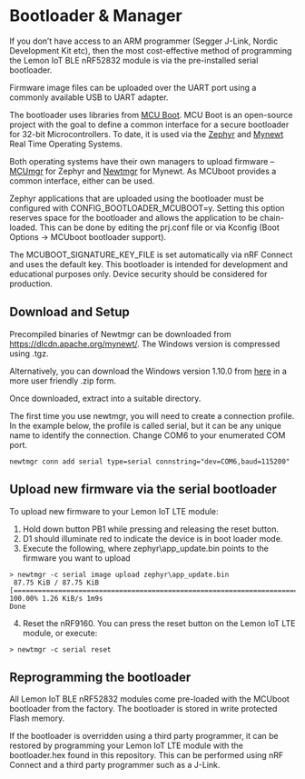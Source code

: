 # Bootloader & Manager

If you don’t have access to an ARM programmer (Segger J-Link, Nordic Development Kit etc), then the most cost-effective method of programming the Lemon IoT BLE nRF52832 module is via the pre-installed serial bootloader. 

Firmware image files can be uploaded over the UART port using a commonly available USB to UART adapter.

The bootloader uses libraries from [MCU Boot](https://www.mcuboot.com/). MCU Boot is an open-source project with the goal to define a common interface for a secure bootloader for 32-bit Microcontrollers. To date, it is used via the [Zephyr](https://www.zephyrproject.org/) and [Mynewt](https://mynewt.apache.org/) Real Time Operating Systems. 

Both operating systems have their own managers to upload firmware – [MCUmgr](https://github.com/zephyrproject-rtos/mcumgr) for Zephyr and [Newtmgr](https://github.com/apache/mynewt-newtmgr) for Mynewt. As MCUboot provides a common interface, either can be used. 

Zephyr applications that are uploaded using the bootloader must be configured with CONFIG_BOOTLOADER_MCUBOOT=y. Setting this option reserves space for the bootloader and allows the application to be chain-loaded. This can be done by editing the prj.conf file or via Kconfig (Boot Options -> MCUboot bootloader support). 

The MCUBOOT_SIGNATURE_KEY_FILE is set automatically via nRF Connect and uses the default key. This bootloader is intended for development and educational purposes only. Device security should be considered for production.

## Download and Setup

Precompiled binaries of Newtmgr can be downloaded from https://dlcdn.apache.org/mynewt/. The Windows version is compressed using .tgz.

Alternatively, you can download the Windows version 1.10.0 from [here](https://github.com/aaron-mohtar-co/Lemon-IoT-LTE-nrf9160/raw/main/Bootloader/apache-mynewt-newtmgr-bin-windows-1.10.0.zip) in a more user friendly .zip form.

Once downloaded, extract into a suitable directory. 

The first time you use newtmgr, you will need to create a connection profile. In the example below, the profile is called serial, but it can be any unique name to identify the connection. Change COM6 to your enumerated COM port.

```
newtmgr conn add serial type=serial connstring="dev=COM6,baud=115200"
```

## Upload new firmware via the serial bootloader

To upload new firmware to your Lemon IoT LTE module:

1.	Hold down button PB1 while pressing and releasing the reset button.
2.	D1 should illuminate red to indicate the device is in boot loader mode.
3.	Execute the following, where zephyr\app_update.bin points to the firmware you want to upload

```
> newtmgr -c serial image upload zephyr\app_update.bin
 87.75 KiB / 87.75 KiB [======================================================================] 100.00% 1.26 KiB/s 1m9s
Done
```
4. Reset the nRF9160. You can press the reset button on the Lemon IoT LTE module, or execute:
```
> newtmgr -c serial reset
```

## Reprogramming the bootloader

All Lemon IoT BLE nRF52832 modules come pre-loaded with the MCUboot bootloader from the factory. The bootloader is stored in write protected Flash memory. 

If the bootloader is overridden using a third party programmer, it can be restored by programming your Lemon IoT LTE module with the bootloader.hex found in this repository. This can be performed using nRF Connect and a third party programmer such as a J-Link. 




